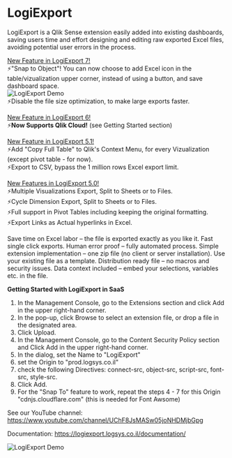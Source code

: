 # LogiExport
LogiExport is a Qlik Sense extension easily added into existing dashboards, saving users time and effort designing and editing raw exported Excel files, avoiding potential user errors in the process.


<ins>New Feature in LogiExport 7!</ins><br>
⚡"Snap to Object"! You can now choose to add Excel icon in the table/vizualization upper corner, instead of using a button, and save dashboard space.<br>
<img src='https://logiexport.logsys.co.il/wp-content/uploads/2022/08/Excel-Icon.png' alt='LogiExport Demo' /><br>
⚡Disable the file size optimization, to make large exports faster.

<ins>New Feature in LogiExport 6!</ins><br>
⚡**Now Supports Qlik Cloud!** (see Getting Started section)

<ins>New Feature in LogiExport 5.1!</ins><br>
⚡Add "Copy Full Table" to Qlik's Context Menu, for every Vizualization (except pivot table - for now).<br>
⚡Export to CSV, bypass the 1 million rows Excel export limit.
 

<ins>New Features in LogiExport 5.0!</ins><br>
⚡Multiple Visualizations Export, Split to Sheets or to Files.<br>
⚡Cycle Dimension Export, Split to Sheets or to Files.<br>
⚡Full support in Pivot Tables including keeping the original formatting.<br>
⚡Export Links as Actual hyperlinks in Excel.<br>

Save time on Excel labor – the file is exported exactly as you like it.
Fast single click exports.
Human error proof – fully automated process.
Simple extension implementation – one zip file (no client or server installation).
Use your existing file as a template.
Distribution ready file – no macros and security issues.
Data context included – embed your selections, variables etc. in the file.


**Getting Started with LogiExport in SaaS**

1. In the Management Console, go to the Extensions section and click Add in the upper right-hand corner.
2. In the pop-up, click Browse to select an extension file, or drop a file in the designated area.
3. Click Upload.
4. In the Management Console, go to the Content Security Policy section and Click Add in the upper right-hand corner.
5. In the dialog, set the Name to "LogiExport"
6. set the Origin to "prod.logsys.co.il"
6. check the following Directives: connect-src, object-src, script-src, font-src, style-src.
7. Click Add.
8. For the "Snap To" feature to work, repeat the steps 4 - 7 for this Origin "cdnjs.cloudflare.com" (this is needed for Font Awsome)

See our YouTube channel: https://www.youtube.com/channel/UChF8JsMASw05joNHDMjbGpg 

Documentation: https://logiexport.logsys.co.il/documentation/

<img src='https://logiexport.logsys.co.il/wp-content/uploads/2021/01/logiexport2.gif' alt='LogiExport Demo' />


